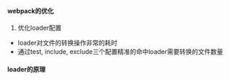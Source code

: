 #### webpack的优化
1. 优化loader配置
  - loader对文件的转换操作非常的耗时
  - 通过test, include, exclude三个配置精准的命中loader需要转换的文件数量





#### loader的原理